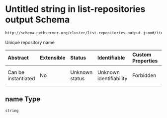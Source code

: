 # Untitled string in list-repositories output Schema

```txt
http://schema.nethserver.org/cluster/list-repositories-output.json#/items/properties/name
```

Unique repository name

| Abstract            | Extensible | Status         | Identifiable            | Custom Properties | Additional Properties | Access Restrictions | Defined In                                                                                      |
| :------------------ | :--------- | :------------- | :---------------------- | :---------------- | :-------------------- | :------------------ | :---------------------------------------------------------------------------------------------- |
| Can be instantiated | No         | Unknown status | Unknown identifiability | Forbidden         | Allowed               | none                | [list-repositories-output.json\*](cluster/list-repositories-output.json "open original schema") |

## name Type

`string`
